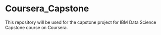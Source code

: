 # Coursera_Capstone
This repository will be used for the capstone project for IBM Data Science Capstone course on Coursera.
